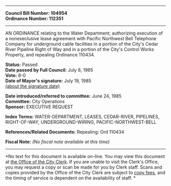 * * * * *  
  
**Council Bill Number: [](#h0)[](#h2)104954**   
**Ordinance Number: 112351**  
  
* * * * *  
  
AN ORDINANCE relating to the Water Department; authorizing execution of a nonexeclusive lease agreement with Pacific Northwest Bell Telephone Company for underground cable facilities in a portion of the City's Cedar River Pipeline Right of Way and in a portion of the City's Control Works Property, and repealing Ordinance 110434.  
  
**Status:** Passed   
**Date passed by Full Council:** July 8, 1985   
**Vote:** 8-0   
**Date of Mayor's signature:** July 19, 1985   
[(about the signature date)](/~public/approvaldate.htm)   
  
  
**Date introduced/referred to committee:** June 24, 1985   
**Committee:** City Operations   
**Sponsor:** EXECUTIVE REQUEST   
  
**Index Terms:** WATER-DEPARTMENT, LEASES, CEDAR-RIVER, PIPELINES, RIGHT-OF-WAY, UNDERGROUND-WIRING, PACIFIC-NORTHWEST-BELL  
  
**References/Related Documents:** Repealing: Ord 110434  
  
**Fiscal Note:** *(No fiscal note available at this time)*  
  
* * * * *  
  
*No text for this document is available on-line. You may view this document at [the Office of the City Clerk](http://www.seattle.gov/leg/clerk/contactUs.htm). If you are unable to visit the Clerk's Office, you may request a copy or scan be made for you by Clerk staff. Scans and copies provided by the Office of the City Clerk are subject to [copy fees](http://clerk.seattle.gov/~public/clerkfees.htm), and the timing of service is dependent on the availability of staff. *  
  
  
